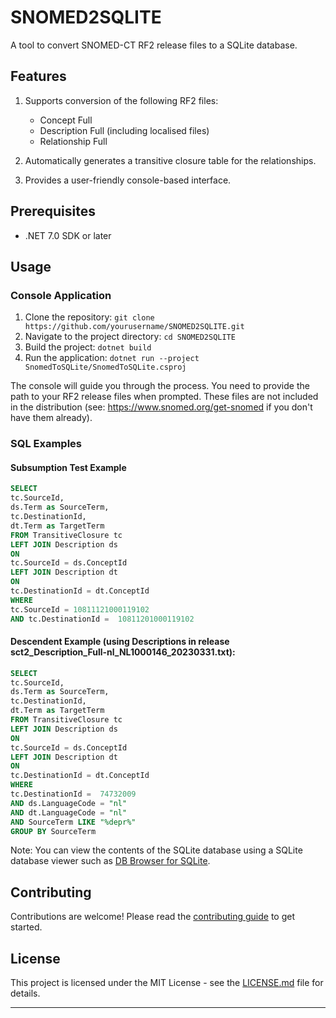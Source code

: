 # SNOMED2SQLITE

A tool to convert SNOMED-CT RF2 release files to a SQLite database.

## Features

1. Supports conversion of the following RF2 files:
    - Concept Full
    - Description Full (including localised files)
    - Relationship Full

2. Automatically generates a transitive closure table for the relationships.

3. Provides a user-friendly console-based interface.

## Prerequisites

- .NET 7.0 SDK or later

## Usage

### Console Application

1. Clone the repository: `git clone https://github.com/yourusername/SNOMED2SQLITE.git`
2. Navigate to the project directory: `cd SNOMED2SQLITE`
3. Build the project: `dotnet build`
4. Run the application: `dotnet run --project SnomedToSQLite/SnomedToSQLite.csproj`

The console will guide you through the process. You need to provide the path to your RF2 release files when prompted. These files are not included in the distribution (see: https://www.snomed.org/get-snomed if you don't have them already).

### SQL Examples

#### Subsumption Test Example
```sql
SELECT 
tc.SourceId,
ds.Term as SourceTerm,
tc.DestinationId,
dt.Term as TargetTerm
FROM TransitiveClosure tc
LEFT JOIN Description ds
ON
tc.SourceId = ds.ConceptId
LEFT JOIN Description dt
ON
tc.DestinationId = dt.ConceptId
WHERE
tc.SourceId = 10811121000119102
AND tc.DestinationId =  10811201000119102
```
#### Descendent Example (using Descriptions in release sct2_Description_Full-nl_NL1000146_20230331.txt):
```sql
SELECT 
tc.SourceId,
ds.Term as SourceTerm,
tc.DestinationId,
dt.Term as TargetTerm
FROM TransitiveClosure tc
LEFT JOIN Description ds
ON
tc.SourceId = ds.ConceptId
LEFT JOIN Description dt
ON
tc.DestinationId = dt.ConceptId
WHERE
tc.DestinationId =  74732009
AND ds.LanguageCode = "nl"
AND dt.LanguageCode = "nl"
AND SourceTerm LIKE "%depr%"
GROUP BY SourceTerm
```
Note: You can view the contents of the SQLite database using a SQLite database viewer such as [DB Browser for SQLite](https://sqlitebrowser.org/).

## Contributing

Contributions are welcome! Please read the [contributing guide](CONTRIBUTING.md) to get started.

## License

This project is licensed under the MIT License - see the [LICENSE.md](LICENSE.md) file for details.

---

